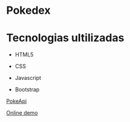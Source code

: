 # Pokedex
<h1>Tecnologias ultilizadas</h1>
<ul>
  <li>
    <p>HTML5</p>
  </li>
   <li>
    <p>CSS</p>
  </li>
   <li>
    <p>Javascript</p>
  </li>
   <li>
    <p>Bootstrap</p>
  </li>
</ul>
<p><a href="https://pokeapi.co/" target="_blank" >PokeApi</a></p>

<p><a href="https://evertonwingert.github.io/pokedex/" target="_blank">Online demo</a></p>

